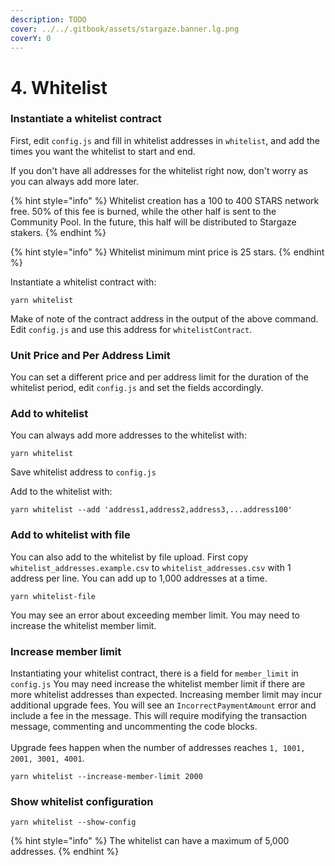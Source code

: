 ```yaml
---
description: TODO
cover: ../../.gitbook/assets/stargaze.banner.lg.png
coverY: 0
---
```


# 4. Whitelist

### Instantiate a whitelist contract

First, edit `config.js` and fill in whitelist addresses in `whitelist`, and add the times you want the whitelist to start and end.

If you don't have all addresses for the whitelist right now, don't worry as you can always add more later.

{% hint style="info" %}
Whitelist creation has a 100 to 400 STARS network free. 50% of this fee is burned, while the other half is sent to the Community Pool. In the future, this half will be distributed to Stargaze stakers.
{% endhint %}

{% hint style="info" %}
Whitelist minimum mint price is 25 stars.
{% endhint %}

Instantiate a whitelist contract with:

```
yarn whitelist
```

Make of note of the contract address in the output of the above command. Edit `config.js` and use this address for `whitelistContract`.&#x20;



### Unit Price and Per Address Limit

You can set a different price and per address limit for the duration of the whitelist period, edit `config.js` and set the fields accordingly.&#x20;

### Add to whitelist

You can always add more addresses to the whitelist with:

```
yarn whitelist
```

Save whitelist address to `config.js`&#x20;

Add to the whitelist with:

```
yarn whitelist --add 'address1,address2,address3,...address100'
```

### Add to whitelist with file

You can also add to the whitelist by file upload. First copy `whitelist_addresses.example.csv` to `whitelist_addresses.csv` with 1 address per line. You can add up to 1,000 addresses at a time.

```
yarn whitelist-file
```

You may see an error about exceeding member limit. You may need to increase the whitelist member limit.&#x20;

### Increase member limit

Instantiating your whitelist contract, there is a field for `member_limit` in `config.js` You may need increase the whitelist member limit if there are more whitelist addresses than expected. Increasing member limit may incur additional upgrade fees. You will see an `IncorrectPaymentAmount` error and include a fee in the message. This will require modifying the transaction message, commenting and uncommenting the code blocks.\
\
Upgrade fees happen when the number of addresses reaches `1, 1001, 2001, 3001, 4001`.&#x20;

```
yarn whitelist --increase-member-limit 2000
```

### Show whitelist configuration

```
yarn whitelist --show-config
```

{% hint style="info" %}
The whitelist can have a maximum of 5,000 addresses.
{% endhint %}

